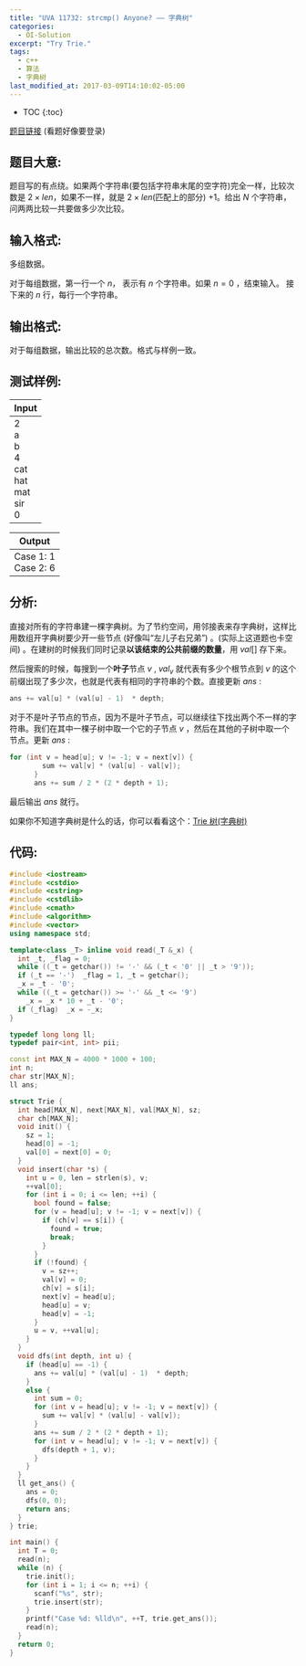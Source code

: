 ```yaml
---
title: "UVA 11732: strcmp() Anyone? —— 字典树"
categories:
  - OI-Solution
excerpt: "Try Trie."
tags:
  - c++
  - 算法
  - 字典树
last_modified_at: 2017-03-09T14:10:02-05:00
---
```


* TOC
{:toc}

[题目链接](https://uva.onlinejudge.org/index.php?option=com_onlinejudge&Itemid=8&category=117&page=show_problem&problem=2832) (看题好像要登录)

## 题目大意:

题目写的有点绕。如果两个字符串(要包括字符串末尾的空字符)完全一样，比较次数是 $2 \times len$，如果不一样，就是 $2 \times len$(匹配上的部分) $+ 1$。给出 $N$ 个字符串，问两两比较一共要做多少次比较。

## 输入格式:

多组数据。

对于每组数据，第一行一个 $n$， 表示有 $n$ 个字符串。如果 $n = 0$ ，结束输入。 接下来的 $n$ 行，每行一个字符串。

## 输出格式:

对于每组数据，输出比较的总次数。格式与样例一致。

## 测试样例:

|Input|
| ---------- |
| 2 <br> a <br> b <br> 4 <br> cat <br> hat <br> mat <br> sir <br> 0|

|Output|
| ---------- |
|Case 1: 1 <br> Case 2: 6|

## 分析:

直接对所有的字符串建一棵字典树。为了节约空间，用邻接表来存字典树，这样比用数组开字典树要少开一些节点 (好像叫“左儿子右兄弟”) 。(实际上这道题也卡空间) 。在建树的时候我们同时记录**以该结束的公共前缀的数量**，用 $val[]$ 存下来。

然后搜索的时候，每搜到一个**叶子**节点 $v$ , $val_v$ 就代表有多少个根节点到 $v$ 的这个前缀出现了多少次，也就是代表有相同的字符串的个数。直接更新 $ans$ :

```c++
ans += val[u] * (val[u] - 1)  * depth;
```

对于不是叶子节点的节点，因为不是叶子节点，可以继续往下找出两个不一样的字符串。我们在其中一棵子树中取一个它的子节点 $v$ ，然后在其他的子树中取一个节点。更新 $ans$ :

```c++
for (int v = head[u]; v != -1; v = next[v]) {
        sum += val[v] * (val[u] - val[v]);
      }
      ans += sum / 2 * (2 * depth + 1);
```

最后输出 $ans$ 就行。

如果你不知道字典树是什么的话，你可以看看这个：[Trie 树(字典树)](https://github.com/julycoding/The-Art-Of-Programming-By-July/blob/master/ebook/zh/06.09.md)

## 代码:

```c++
#include <iostream>
#include <cstdio>
#include <cstring>
#include <cstdlib>
#include <cmath>
#include <algorithm>
#include <vector>
using namespace std;

template<class _T> inline void read(_T &_x) {
  int _t, _flag = 0;
  while ((_t = getchar()) != '-' && (_t < '0' || _t > '9'));
  if (_t == '-')  _flag = 1, _t = getchar();
  _x = _t - '0';
  while ((_t = getchar()) >= '-' && _t <= '9')
    _x = _x * 10 + _t - '0';
  if (_flag)  _x = -_x;
}

typedef long long ll;
typedef pair<int, int> pii;

const int MAX_N = 4000 * 1000 + 100;
int n;
char str[MAX_N];
ll ans;

struct Trie {
  int head[MAX_N], next[MAX_N], val[MAX_N], sz;
  char ch[MAX_N];
  void init() {
    sz = 1;
    head[0] = -1;
    val[0] = next[0] = 0;
  }
  void insert(char *s) {
    int u = 0, len = strlen(s), v;
    ++val[0];
    for (int i = 0; i <= len; ++i) {
      bool found = false;
      for (v = head[u]; v != -1; v = next[v]) {
        if (ch[v] == s[i]) {
          found = true;
          break;
        }
      }
      if (!found) {
        v = sz++;
        val[v] = 0;
        ch[v] = s[i];
        next[v] = head[u];
        head[u] = v;
        head[v] = -1;
      }
      u = v, ++val[u];
    }
  }
  void dfs(int depth, int u) {
    if (head[u] == -1) {
      ans += val[u] * (val[u] - 1)  * depth;
    }
    else {
      int sum = 0;
      for (int v = head[u]; v != -1; v = next[v]) {
        sum += val[v] * (val[u] - val[v]);
      }
      ans += sum / 2 * (2 * depth + 1);
      for (int v = head[u]; v != -1; v = next[v]) {
        dfs(depth + 1, v);
      }
    }
  }
  ll get_ans() {
    ans = 0;
    dfs(0, 0);
    return ans;
  }
} trie;

int main() {
  int T = 0;
  read(n);
  while (n) {
    trie.init();
    for (int i = 1; i <= n; ++i) {
      scanf("%s", str);
      trie.insert(str);
    }
    printf("Case %d: %lld\n", ++T, trie.get_ans());
    read(n);
  }
  return 0;
}
```

